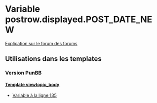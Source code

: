 # Variable postrow.displayed.POST_DATE_NEW
[Explication sur le forum des forums](http://forum.forumactif.com/t294113-listing-des-variables#postrow.displayed.POST_DATE_NEW)

## Utilisations dans les templates

### Version PunBB

#### [Template viewtopic_body](punbb/viewtopic_body.md)
* [Variable à la ligne 135](../punbb/viewtopic_body.tpl#L135)